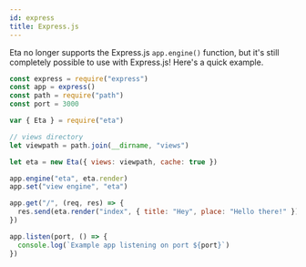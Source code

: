 ```yaml
---
id: express
title: Express.js
---
```


Eta no longer supports the Express.js `app.engine()` function, but it's still completely possible to use with Express.js! Here's a quick example.

```js
const express = require("express")
const app = express()
const path = require("path")
const port = 3000

var { Eta } = require("eta")

// views directory
let viewpath = path.join(__dirname, "views")

let eta = new Eta({ views: viewpath, cache: true })

app.engine("eta", eta.render)
app.set("view engine", "eta")

app.get("/", (req, res) => {
  res.send(eta.render("index", { title: "Hey", place: "Hello there!" }))
})

app.listen(port, () => {
  console.log(`Example app listening on port ${port}`)
})
```
